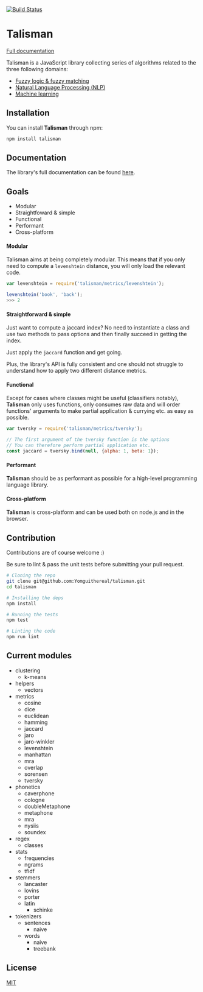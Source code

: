 [![Build Status](https://travis-ci.org/Yomguithereal/talisman.svg)](https://travis-ci.org/Yomguithereal/talisman)

# Talisman

[Full documentation](http://yomguithereal.github.io/talisman/)

Talisman is a JavaScript library collecting series of algorithms related to the three following domains:

* [Fuzzy logic & fuzzy matching](https://en.wikipedia.org/wiki/Approximate_string_matching)
* [Natural Language Processing (NLP)](https://en.wikipedia.org/wiki/Natural_language_processing)
* [Machine learning](https://en.wikipedia.org/wiki/Machine_learning)

## Installation

You can install **Talisman** through npm:

```js
npm install talisman
```

## Documentation

The library's full documentation can be found [here](http://yomguithereal.github.io/talisman/).

## Goals

* Modular
* Straightfoward & simple
* Functional
* Performant
* Cross-platform

#### Modular

Talisman aims at being completely modular. This means that if you only need to compute a `levenshtein` distance, you will only load the relevant code.

```js
var levenshtein = require('talisman/metrics/levenshtein');

levenshtein('book', 'back');
>>> 2
```

#### Straightforward & simple

Just want to compute a jaccard index? No need to instantiate a class and use two methods to pass options and then finally succeed in getting the index.

Just apply the `jaccard` function and get going.

Plus, the library's API is fully consistent and one should not struggle to understand how to apply two different distance metrics.

#### Functional

Except for cases where classes might be useful (classifiers notably), **Talisman** only uses functions, only consumes raw data and will order functions' arguments to make partial application & currying etc. as easy as possible.

```js
var tversky = require('talisman/metrics/tversky');

// The first argument of the tversky function is the options
// You can therefore perform partial application etc.
const jaccard = tversky.bind(null, {alpha: 1, beta: 1});
```

#### Performant

**Talisman** should be as performant as possible for a high-level programming language library.

#### Cross-platform

**Talisman** is cross-platform and can be used both on node.js and in the browser.

## Contribution

Contributions are of course welcome :)

Be sure to lint & pass the unit tests before submitting your pull request.

```bash
# Cloning the repo
git clone git@github.com:Yomguithereal/talisman.git
cd talisman

# Installing the deps
npm install

# Running the tests
npm test

# Linting the code
npm run lint
```

## Current modules

* clustering
  * k-means
* helpers
  * vectors
* metrics
  * cosine
  * dice
  * euclidean
  * hamming
  * jaccard
  * jaro
  * jaro-winkler
  * levenshtein
  * manhattan
  * mra
  * overlap
  * sorensen
  * tversky
* phonetics
  * caverphone
  * cologne
  * doubleMetaphone
  * metaphone
  * mra
  * nysiis
  * soundex
* regex
  * classes
* stats
  * frequencies
  * ngrams
  * tfidf
* stemmers
  * lancaster
  * lovins
  * porter
  * latin
    * schinke
* tokenizers
  * sentences
    * naive
  * words
    * naive
    * treebank

## License

[MIT](./LICENSE.txt)


